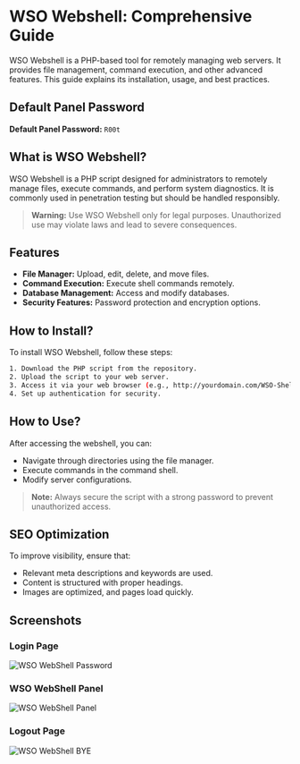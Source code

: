 
# WSO Webshell: Comprehensive Guide

WSO Webshell is a PHP-based tool for remotely managing web servers. It provides file management, command execution, and other advanced features. This guide explains its installation, usage, and best practices.

## Default Panel Password

**Default Panel Password:** `R00t`

## What is WSO Webshell?

WSO Webshell is a PHP script designed for administrators to remotely manage files, execute commands, and perform system diagnostics. It is commonly used in penetration testing but should be handled responsibly.

> **Warning:** Use WSO Webshell only for legal purposes. Unauthorized use may violate laws and lead to severe consequences.

## Features

- **File Manager:** Upload, edit, delete, and move files.
- **Command Execution:** Execute shell commands remotely.
- **Database Management:** Access and modify databases.
- **Security Features:** Password protection and encryption options.

## How to Install?

To install WSO Webshell, follow these steps:

```bash
1. Download the PHP script from the repository.
2. Upload the script to your web server.
3. Access it via your web browser (e.g., http://yourdomain.com/WSO-Shell.php).
4. Set up authentication for security.
```

## How to Use?

After accessing the webshell, you can:

- Navigate through directories using the file manager.
- Execute commands in the command shell.
- Modify server configurations.

> **Note:** Always secure the script with a strong password to prevent unauthorized access.

## SEO Optimization

To improve visibility, ensure that:

- Relevant meta descriptions and keywords are used.
- Content is structured with proper headings.
- Images are optimized, and pages load quickly.

## Screenshots

### Login Page
![WSO WebShell Password](https://r00t-shell.com/wp-content/uploads/2025/02/WSO-Shell-pass.png)

### WSO WebShell Panel
![WSO WebShell Panel](https://r00t-shell.com/wp-content/uploads/2025/02/WSO-Shell-Panel.png)

### Logout Page
![WSO WebShell BYE](https://r00t-shell.com/wp-content/uploads/2025/02/WSO-Shell-BYE.png)
```
